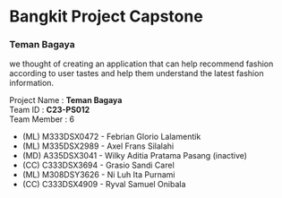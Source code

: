 # Bangkit Project Capstone
### Teman Bagaya
we thought of creating an application that can help recommend fashion according to user tastes and help them understand the latest fashion information.

Project Name : **Teman Bagaya**<br>
Team ID : **C23-PS012**<br>
Team Member : 6<br>
- (ML) M333DSX0472 - Febrian Glorio Lalamentik
- (ML) M335DSX2989 - Axel Frans Silalahi
- (MD) A335DSX3041 - Wilky Aditia Pratama Pasang (inactive)
- (CC) C333DSX3694 - Grasio Sandi Carel
- (ML) M308DSY3626 - Ni Luh Ita Purnami
- (CC) C333DSX4909 - Ryval Samuel Onibala
 

